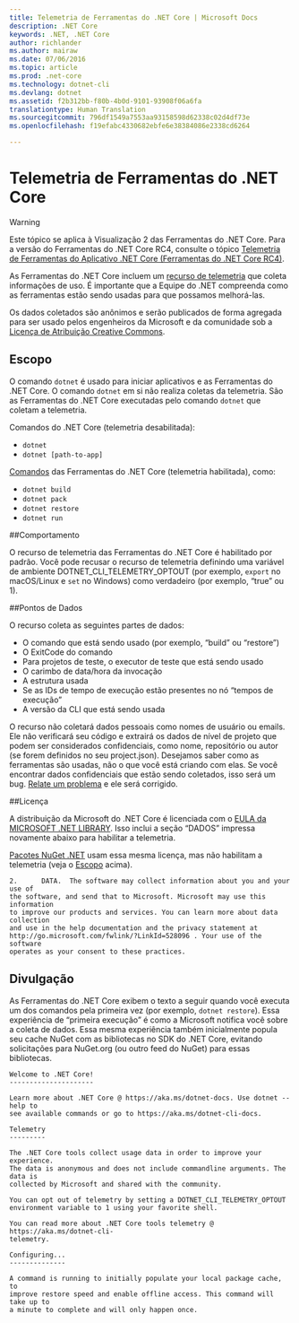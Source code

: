 ```yaml
---
title: Telemetria de Ferramentas do .NET Core | Microsoft Docs
description: .NET Core
keywords: .NET, .NET Core
author: richlander
ms.author: mairaw
ms.date: 07/06/2016
ms.topic: article
ms.prod: .net-core
ms.technology: dotnet-cli
ms.devlang: dotnet
ms.assetid: f2b312bb-f80b-4b0d-9101-93908f06a6fa
translationtype: Human Translation
ms.sourcegitcommit: 796df1549a7553aa93158598d62338c02d4df73e
ms.openlocfilehash: f19efabc4330682ebfe6e38384086e2338cd6264

---
```


# <a name="net-core-tools-telemetry"></a>Telemetria de Ferramentas do .NET Core

> [!WARNING]
> Este tópico se aplica à Visualização 2 das Ferramentas do .NET Core. Para a versão do Ferramentas do .NET Core RC4, consulte o tópico [Telemetria de Ferramentas do Aplicativo .NET Core (Ferramentas do .NET Core RC4)](../preview3/tools/telemetry.md).

As Ferramentas do .NET Core incluem um [recurso de telemetria](https://github.com/dotnet/cli/pull/2145) que coleta informações de uso. É importante que a Equipe do .NET compreenda como as ferramentas estão sendo usadas para que possamos melhorá-las.

Os dados coletados são anônimos e serão publicados de forma agregada para ser usado pelos engenheiros da Microsoft e da comunidade sob a [Licença de Atribuição Creative Commons](https://creativecommons.org/licenses/by/4.0/).

## <a name="scope"></a>Escopo

O comando `dotnet` é usado para iniciar aplicativos e as Ferramentas do .NET Core. O comando `dotnet` em si não realiza coletas da telemetria. São as Ferramentas do .NET Core executadas pelo comando `dotnet` que coletam a telemetria.

Comandos do .NET Core (telemetria desabilitada):

- `dotnet`
- `dotnet [path-to-app]`

[Comandos](index.md) das Ferramentas do .NET Core (telemetria habilitada), como:

- `dotnet build`
- `dotnet pack`
- `dotnet restore`
- `dotnet run`

##<a name="behavior"></a>Comportamento

O recurso de telemetria das Ferramentas do .NET Core é habilitado por padrão. Você pode recusar o recurso de telemetria definindo uma variável de ambiente DOTNET_CLI_TELEMETRY_OPTOUT (por exemplo, `export` no macOS/Linux e `set` no Windows) como verdadeiro (por exemplo, “true” ou 1).

##<a name="data-points"></a>Pontos de Dados

O recurso coleta as seguintes partes de dados:

- O comando que está sendo usado (por exemplo, “build” ou “restore”)
- O ExitCode do comando
- Para projetos de teste, o executor de teste que está sendo usado
- O carimbo de data/hora da invocação
- A estrutura usada
- Se as IDs de tempo de execução estão presentes no nó “tempos de execução”
- A versão da CLI que está sendo usada

O recurso não coletará dados pessoais como nomes de usuário ou emails. Ele não verificará seu código e extrairá os dados de nível de projeto que podem ser considerados confidenciais, como nome, repositório ou autor (se forem definidos no seu project.json). Desejamos saber como as ferramentas são usadas, não o que você está criando com elas. Se você encontrar dados confidenciais que estão sendo coletados, isso será um bug. [Relate um problema](https://github.com/dotnet/cli/issues) e ele será corrigido.

##<a name="license"></a>Licença

A distribuição da Microsoft do .NET Core é licenciada com o [EULA da MICROSOFT .NET LIBRARY](https://aka.ms/dotnet-core-eula). Isso inclui a seção “DADOS” impressa novamente abaixo para habilitar a telemetria.

[Pacotes NuGet .NET](https://www.nuget.org/profiles/dotnetframework) usam essa mesma licença, mas não habilitam a telemetria (veja o [Escopo](#scope) acima).

```text
2.      DATA.  The software may collect information about you and your use of
the software, and send that to Microsoft. Microsoft may use this information
to improve our products and services. You can learn more about data collection
and use in the help documentation and the privacy statement at
http://go.microsoft.com/fwlink/?LinkId=528096 . Your use of the software
operates as your consent to these practices.
```

## <a name="disclosure"></a>Divulgação

As Ferramentas do .NET Core exibem o texto a seguir quando você executa um dos comandos pela primeira vez (por exemplo, `dotnet restore`). Essa experiência de “primeira execução” é como a Microsoft notifica você sobre a coleta de dados. Essa mesma experiência também inicialmente popula seu cache NuGet com as bibliotecas no SDK do .NET Core, evitando solicitações para NuGet.org (ou outro feed do NuGet) para essas bibliotecas.

```text
Welcome to .NET Core!
---------------------

Learn more about .NET Core @ https://aka.ms/dotnet-docs. Use dotnet --help to
see available commands or go to https://aka.ms/dotnet-cli-docs.

Telemetry
---------

The .NET Core tools collect usage data in order to improve your experience.
The data is anonymous and does not include commandline arguments. The data is
collected by Microsoft and shared with the community.

You can opt out of telemetry by setting a DOTNET_CLI_TELEMETRY_OPTOUT
environment variable to 1 using your favorite shell.

You can read more about .NET Core tools telemetry @ https://aka.ms/dotnet-cli-
telemetry.

Configuring...
--------------

A command is running to initially populate your local package cache, to
improve restore speed and enable offline access. This command will take up to
a minute to complete and will only happen once. 
```



<!--HONumber=Feb17_HO2-->



